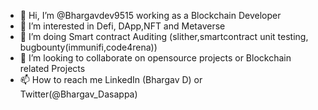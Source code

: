 - 👋 Hi, I’m @Bhargavdev9515 working as a Blockchain Developer
- 👀 I’m interested in Defi, DApp,NFT and Metaverse
- 🌱 I’m doing  Smart contract Auditing (slither,smartcontract unit testing, bugbounty(immunifi,code4rena))
- 💞️ I’m looking to collaborate on opensource projects  or Blockchain related Projects
- 📫 How to reach me LinkedIn (Bhargav D) or Twitter(@Bhargav_Dasappa)

<!---
Bhargavdev9515/Bhargavdev9515 is a ✨ special ✨ repository because its `README.md` (this file) appears on your GitHub profile.
You can click the Preview link to take a look at your changes.
--->
